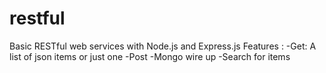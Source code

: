 # restful
Basic RESTful web services with Node.js and Express.js
Features :
-Get: A list of json items or  just one
-Post
-Mongo wire up
-Search for items

